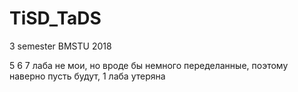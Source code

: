 # TiSD_TaDS
3 semester BMSTU 2018

5 6 7 лаба не мои, но вроде бы немного переделанные, поэтому наверно пусть будут, 1 лаба утеряна
